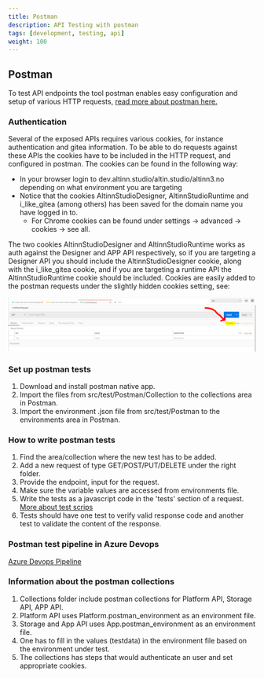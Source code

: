 ```yaml
---
title: Postman
description: API Testing with postman
tags: [development, testing, api]
weight: 100
---
```


## Postman
To test API endpoints the tool postman enables easy configuration and setup of various HTTP requests, [read more about postman here.](https://learning.getpostman.com/docs/postman/sending_api_requests/requests)

### Authentication

Several of the exposed APIs requires various cookies, for instance authentication and gitea information. To be able to do requests against these APIs the cookies have to be included in the HTTP request, and configured in postman. The cookies can be found in the following way:
- In your browser login to dev.altinn.studio/altin.studio/altinn3.no depending on what environment you are targeting
- Notice that the cookies AltinnStudioDesigner, AltinnStudioRuntime and i_like_gitea (among others) has been saved for the domain name you have logged in to.
  - For Chrome cookies can be found under settings -> advanced -> cookies -> see all.

The two cookies AltinnStudioDesigner and AltinnStudioRuntime works as auth against the Designer and APP API respectively, so if you are targeting a Designer API you should include the AltinnStudioDesigner cookie, along with the i_like_gitea cookie, and if you are targeting a runtime API the AltinnStudioRuntime cookie should be included.
Cookies are easily added to the postman requests under the slightly hidden cookies setting, see:

![Postman Cookies](postman-cookies.PNG?width=800)

### Set up postman tests
1. Download and install postman native app.
2. Import the files from src/test/Postman/Collection to the collections area in Postman.
3. Import the environment .json file from src/test/Postman to the environments area in Postman.

### How to write postman tests
1. Find the area/collection where the new test has to be added.
2. Add a new request of type GET/POST/PUT/DELETE under the right folder.
3. Provide the endpoint, input for the request.
4. Make sure the variable values are accessed from environments file.
5. Write the tests as a javascript code in the 'tests' section of a request.
[More about test scrips](https://learning.getpostman.com/docs/postman/scripts/test_scripts/)
6. Tests should have one test to verify valid response code and another test to validate the content of the response.

### Postman test pipeline in Azure Devops
[Azure Devops Pipeline](https://dev.azure.com/brreg/altinn-studio/_build?definitionId=54)

### Information about the postman collections
1. Collections folder include postman collections for Platform API, Storage API, APP API.
2. Platform API uses Platform.postman_environment as an environment file.
3. Storage and App API uses App.postman_environment as an environment file.
4. One has to fill in the values (testdata) in the environment file based on the environment under test.
5. The collections has steps that would authenticate an user and set appropriate cookies.
